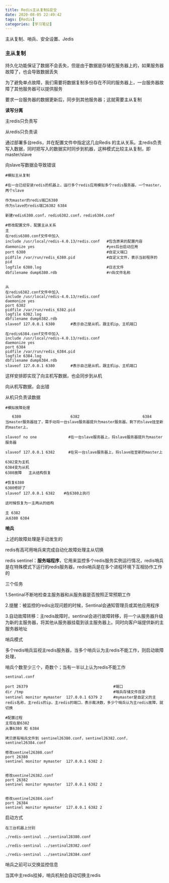 ```yaml
---
title: Redis主从复制&安全
date: 2020-08-05 22:49:42
tags: [Redis]
categories: [学习笔记]
---
```


主从复制、哨兵、安全设置、Jedis

<!--more-->



### 主从复制



持久化功能保证了数据不会丢失，但是由于数据是存储在服务器上的，如果服务器故障了，也会导致数据丢失



为了避免单点故障，我们需要将数据复制多份存在不同的服务器上，一台服务器故障了其他服务器可以提供服务



要求一台服务器的数据更新后，同步到其他服务器；这就需要主从复制



**读写分离**

主redis只负责写

从redis只负责读

通过部署多台redis，并在配置文件中指定这几台Redis 的主从关系。主redis负责写入数据，同时把写入的数据实时同步到机器，这种模式比较主从复制，即master/slave



向slave写数据会导致错误



```
#模拟主从复制

#在一台已经安装redis的机器上，运行多个redis应用模拟多个redis服务器，一个master，两个slave

作为master的redis端口6380
作为slave的redis端口6382 6384

新建redis6380.conf，redis6382.conf，redis6384.conf

#修改配置文件，配置主从关系
主
在redis6380.conf文件中加入
include /usr/local/redis-4.0.13/redis.conf   #包含原来的配置内容
daemonize yes                                #yes后台启动应用
port 6380                                    #自定义端口
pidfile /var/run/redis_6380.pid              #自定义文件，表示当前程序的pid
logfile 6380.log                             #日志文件
dbfilename dump6380.rdb                      #rdb文件名称


从
在redis6382.conf文件中加入
include /usr/local/redis-4.0.13/redis.conf   
daemonize yes                                
port 6382                                   
pidfile /var/run/redis_6382.pid              
logfile 6382.log                            
dbfilename dump6382.rdb  
slaveof 127.0.0.1 6380       #表示自己是从机，跟主机ip、主机端口

在redis6384.conf文件中加入
include /usr/local/redis-4.0.13/redis.conf   
daemonize yes                                
port 6384                                   
pidfile /var/run/redis_6384.pid              
logfile 6384.log                            
dbfilename dump6384.rdb  
slaveof 127.0.0.1 6380       #表示自己是从机，跟主机ip、主机端口
```



这样安排即实现了向主机写数据，也会同步到从机

向从机写数据，会出错



从机只负责读数据



```
#模拟故障处理

   6380                      6382                            6384 
当master服务器挂了，需手动将一台slave服务器提升为master服务器，剩下的slave挂至新的master上，

slaveof no one 				#在一台slave服务器上，将slave服务器提升为master服务器

slaveof 127.0.0.1 6382  	#在另一台slave服务器上，将slave挂至新的master上

6382变为主机
6384变为从机    
6380故障   主从结构恢复
```



```
#恢复6380
6380修好了
slaveof 127.0.0.1 6382    #在6380上执行

这时候恢复为一主两从的结构

主 6382
从6380 6384
```



**哨兵**

上述的故障处理是手动发生的

redis有高可用哨兵来完成自动化故障处理主从切换

redis sentinel：**服务端程序**，它用来监控多个redis服务实例运行情况，redis哨兵是在特殊模式下运行的redis服务器，redis哨兵是在多个进程环境下互相协作工作的



三个任务

1.Sentinal不断地检查主服务器和从服务器是否按照正常预期工作

2.提醒：被监控的redis出现问题的时候，Sentinal会通知管理员或其他应用程序

3.自动故障转移：主redis故障时，sentinal会进行故障转移，将一个从服务器升级为新的主服务器，将其他从服务器挂载到该主服务器上。同时向客户端提供新的主服务器地址



哨兵模式

多个redis哨兵监视主redis服务器，当多个哨兵认为主redis不能工作，则启动故障处理，

哨兵个数至少三个，奇数个；当有一半以上认为redis不能工作

``` 
sentinal.conf

port 26379		 								#端口
dir /tmp 										#哨兵存储文件目录
sentinel monitor mymaster  127.0.0.1 6379 2  	#mymaster是自定义的主redis名称，主redis的ip，主redis的端口，表示裁决数，多少个哨兵认为主redis故障，就切换
```





```
#配置过程
主现在是6382
从事6380 和 6384

拷贝原有哨兵文件到 sentinel26380.conf，sentinel26382.conf，sentinel26384.conf

修改sentinel26380.conf
port 26380
sentinel monitor mymaster  127.0.0.1 6382 2


修改sentinel26382.conf
port 26382
sentinel monitor mymaster  127.0.0.1 6382 2


修改sentinel26384.conf
port 26384
sentinel monitor mymaster  127.0.0.1 6382 2
```



启动方式

```
在三台机器上分别

./redis-sentinal ../sentinal28380.conf

./redis-sentinal ../sentinal28382.conf

./redis-sentinal ../sentinal28384.conf
```



哨兵之前可以交换监控信息

当其中主redis挂掉，哨兵机制会自动切换主redis 

